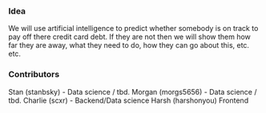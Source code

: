 ### Idea

We will use artificial intelligence to predict whether somebody is on track to pay off there credit card debt. If they are not then we will show them how far they are away, what they need to do, how they can go about this, etc. etc.

### Contributors

Stan (stanbsky) - Data science / tbd.
Morgan (morgs5656) - Data science / tbd.
Charlie (scxr) - Backend/Data science
Harsh (harshonyou) Frontend
